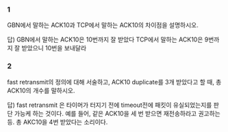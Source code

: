 ### 1
GBN에서 말하는 ACK10과 TCP에서 말하는 ACK10의 차이점을 설명하시오.

답)
GBN에서 말하는 ACK10은 10번까지 잘 받았다
TCP에서 말하는 ACK10은 9번까지 잘 받았으니 10번을 보내달라

### 2
fast retransmit의 정의에 대해 서술하고, ACK10 duplicate를 3개 받았다고 할 때, 총 ACK10의 개수를 말하시오.

답)
fast retransmit 은 타이머가 터지기 전에 timeout전에 패킷이 유실되었는지를 판단 가능케 하는 것이다. 예를 들어, 같은 ACK10을 세 번 받으면 재전송하라고 권고하는 등. 총 AKC10을 4번 받았다는 소리이다.